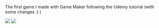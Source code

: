 The first game I made with Game Maker following the Udemy tutorial (with some changes :) )

![](https://i.postimg.cc/X761Wthr/menu.png)
![](https://i.postimg.cc/QMYnrCGD/game.png)
